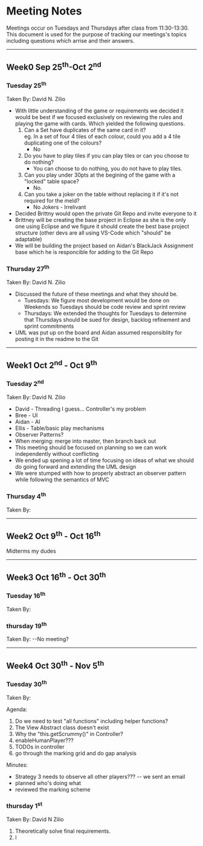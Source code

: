 # Meeting Notes

Meetings occur on Tuesdays and Thursdays after class from 11:30-13:30.\
This document is used for the purpose of tracking our meetings's topics including questions which arrise and their answers.

---

## Week0 Sep 25<sup>th</sup>-Oct 2<sup>nd</sup>

### Tuesday 25<sup>th</sup>

Taken By: David N. Zilio

* With little understanding of the game or requirements we decided it would be best if we focused exclusively on reviewing the rules and playing the game with cards. Which yielded the following questions.
  1. Can a Set have duplicates of the same card in it?\
    eg. In a set of four 4 tiles of each colour, could you add a 4 tile duplicating one of the colours?
      * No
  2. Do you have to play tiles if you can play tiles or can you choose to do nothing?
      * You can choose to do nothing, you do not have to play tiles.
  3. Can you play under 30pts at the begining of the game with a "locked" table space?
      * No.
  4. Can you take a joker on the table without replacing it if it's not required for the meld?
      * No Jokers - Irrelivant
* Decided Brittny would open the private Git Repo and invite everyone to it
* Brittney will be creating the base project in Eclipse as she is the only one using Eclipse and we figure it should create the best base project structure (other devs are all using VS-Code which "should" be adaptable)
* We will be building the project based on Aidan's BlackJack Assignment base which he is responcible for adding to the Git Repo

### Thursday 27<sup>th</sup>

Taken By: David N. Zilio

* Discussed the future of these meetings and what they should be.
  * Tuesdays: We figure most development would be done on Weekends so Tuesdays should be code review and sprint review
  * Thursdays: We extended the thoughts for Tuesdays to determine that Thursdays should be sued for design, backlog refinement and sprint commitments
* UML was put up on the board and Aidan assumed responsiblity for posting it in the readme to the Git

---

## Week1 Oct 2<sup>nd</sup> - Oct 9<sup>th</sup>

### Tuesday 2<sup>nd</sup>

Taken By: David N. Zilio

* David - Threading I guess... Controller's my problem
* Bree - UI
* Aidan - AI
* Ellis - Table/basic play mechanisms
* Observer Patterns?
* When merging: merge into master, then branch back out
* This meeting should be focused on planning so we can work independently without conflicting
* We ended up spening a lot of time focusing on ideas of what we should do going forward and extending the UML design
* We were stumped with how to properly abstract an observer pattern while following the semantics of MVC

### Thursday 4<sup>th</sup>

Taken By: 

---

## Week2 Oct 9<sup>th</sup> - Oct 16<sup>th</sup>

Midterms my dudes

---

## Week3 Oct 16<sup>th</sup> - Oct 30<sup>th</sup>

### Tuesday 16<sup>th</sup>

Taken By:

### thursday 19<sup>th</sup>

Taken By: --No meeting?

---

## Week4 Oct 30<sup>th</sup> - Nov 5<sup>th</sup>

### Tuesday 30<sup>th</sup>

Taken By:

Agenda:

1. Do we need to test "all functions" including helper functions?
2. The View Abstract class doesn't exist
3. Why the "this.getScrummy()" in Controller?
4. enableHumanPlayer???
5. TODOs in controller
6. go through the marking grid and do gap analysis

Minutes:

* Strategy 3 needs to observe all other players??? -- we sent an email
* planned who's doing what
* reviewed the marking scheme

### thursday 1<sup>st</sup>

Taken By: David N Zilio

1. Theoretically solve final requirements.
2. l